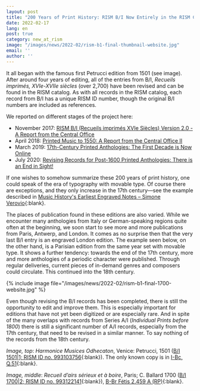 ```yaml
---
layout: post
title: "200 Years of Print History: RISM B/I Now Entirely in the RISM Catalog"
date: 2022-02-17
lang: en
post: true
category: new_at_rism
image: "/images/news/2022-02/rism-b1-final-thumbnail-website.jpg"
email: ''
author: ''
---
```


It all began with the famous first Petrucci edition from 1501 (see image). After around four years of editing, all of the entries from B/I, _Recueils imprimés, XVIe-XVIIe siècles_ (over 2,700) have been revised and can be found in the RISM catalog. As with all records in the RISM catalog, each record from B/I has a unique RISM ID number, though the original B/I numbers are included as references.  

We reported on different stages of the project here:

- November 2017: [RISM B/I (Recueils imprimés XVIe Siècles) Version 2.0 - A Report from the Central Office](/new_at_rism/2017/11/27/rism-bi-recueils-imprim%C3%A9s-xvie-si%C3%A8cles-version-20.html)
- April 2018: [Printed Music to 1550: A Report from the Central Office II](/new_at_rism/2018/04/19/printed-music-to-1550-a-report-from-the-central.html)
- March 2019: [17th-Century Printed Anthologies: The First Decade is Now Online](/new_at_rism/2019/03/28/17thcentury-printed-anthologies-the-first-decade.html)
- July 2020: [Revising Records for Post-1600 Printed Anthologies: There is an End in Sight!](/new_at_rism/2020/07/02/revising-records-for-post1600-printed-anthologies.html)

If one wishes to somehow summarize these 200 years of print history, one could speak of the era of typography with movable type. Of course there are exceptions, and they only increase in the 17th century—see the example described in [Music History's Earliest Engraved Notes – Simone Verovio](/in_the_news/2019/07/22/music-historys-earliest-engraved-notes-simone.html){:blank}.  

The places of publication found in these editions are also varied. While we encounter many anthologies from Italy or German-speaking regions quite often at the beginning, we soon start to see more and more publications from Paris, Antwerp, and London. It comes as no surprise then that the very last B/I entry is an engraved London edition. The example seen below, on the other hand, is a Parisian edition from the same year set with movable type. It shows a further tendency: towards the end of the 17th century, more and more anthologies of a periodic character were published. Through regular deliveries, current pieces of in-demand genres and composers could circulate. This continued into the 18th century.

{% include image file="/images/news/2022-02/rism-b1-final-1700-website.jpg" %}   

Even though revising the B/I records has been completed, there is still the opportunity to edit and improve them. This is especially important for editions that have not yet been digitized or are especially rare. And in spite of the many overlaps with records from Series A/I (_Individual Prints before 1800_) there is still a significant number of A/I records, especially from the 17th century, that need to be revised in a similar manner. To say nothing of the records from the 18th century.

_Image, top_: _Harmonice Musices Odhecaton_, Venice: Petrucci, 1501 ([B/I 1501\|1; RISM ID no. 993103756](https://opac.rism.info/search?id=993103756&View=rism){:blank}). The only known copy is in [I-Bc, Q.51](http://www.bibliotecamusica.it/cmbm/viewschedatwbca.asp?path=/cmbm/images/ripro/gaspari/_Q/Q051/){:blank}.  

_Image, middle_: _Recueil d’airs sérieux et à boire_, Paris; C. Ballard 1700 ([B/I 1700\|2; RISM ID no. 993122141](https://opac.rism.info/search?id=993122141&View=rism){:blank}), [B-Br Fétis 2.459 A (RP)](https://uurl.kbr.be/1567245){:blank}.  
